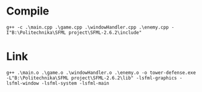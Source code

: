 # Compile
`g++ -c .\main.cpp .\game.cpp .\windowHandler.cpp .\enemy.cpp -I"B:\Politechnika\SFML project\SFML-2.6.2\include"`

# Link
`g++ .\main.o .\game.o .\windowHandler.o .\enemy.o -o tower-defense.exe -L"B:\Politechnika\SFML project\SFML-2.6.2\lib" -lsfml-graphics -lsfml-window -lsfml-system -lsfml-main`
